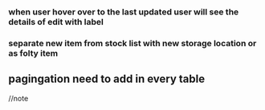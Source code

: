 ### when user hover over to the last updated user will see the details of edit with label

### separate new item from stock list with new storage location or as folty item

## pagingation need to add in every table

//note
